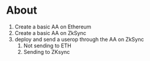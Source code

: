 # About
1. Create a basic AA on Ethereum
2. Create a basic AA on ZkSync
3. deploy and send a userop through the AA on ZkSync
   1. Not sending to ETH
   2. Sending to ZKsync
   